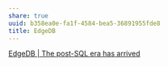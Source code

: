 ```yaml
---
share: true
uuid: b358ea0e-fa1f-4584-bea5-36891955fde8
title: EdgeDB
---
```

[EdgeDB | The post-SQL era has arrived](https://www.edgedb.com/)